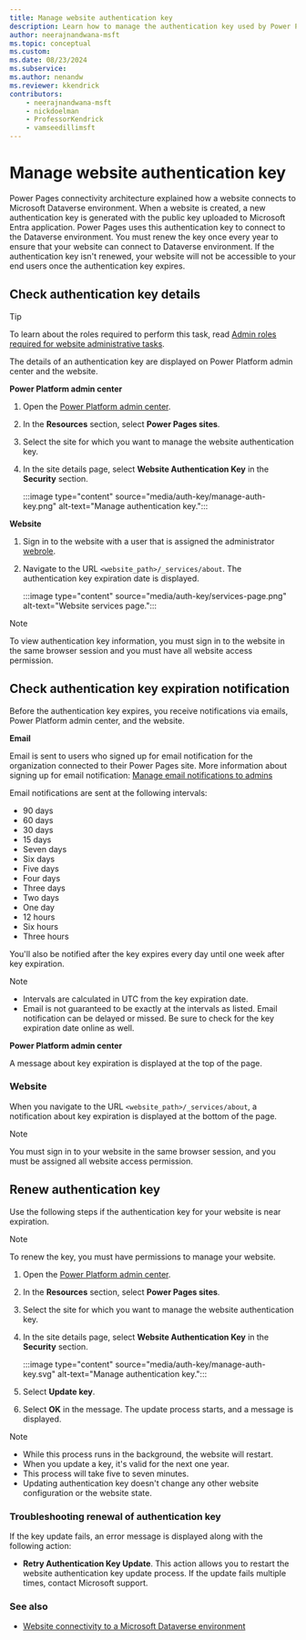 ```yaml
---
title: Manage website authentication key
description: Learn how to manage the authentication key used by Power Pages.
author: neerajnandwana-msft
ms.topic: conceptual
ms.custom: 
ms.date: 08/23/2024
ms.subservice: 
ms.author: nenandw
ms.reviewer: kkendrick
contributors:
    - neerajnandwana-msft
    - nickdoelman
    - ProfessorKendrick
    - vamseedillimsft
---
```


# Manage website authentication key

Power Pages connectivity architecture explained how a website connects to Microsoft Dataverse environment. When a website is created, a new authentication key is generated with the public key uploaded to Microsoft Entra application. Power Pages uses this authentication key to connect to the Dataverse environment. You must renew the key once every year to ensure that your website can connect to Dataverse environment. If the authentication key isn't renewed, your website will not be accessible to your end users once the authentication key expires. 

## Check authentication key details

> [!TIP]
> To learn about the roles required to perform this task, read [Admin roles required for website administrative tasks](/power-apps/maker/portals/admin/portal-admin-roles).

The details of an authentication key are displayed on Power Platform admin center and the website.

**Power Platform admin center**

1. Open the [Power Platform admin center](https://aka.ms/ppac).

1. In the **Resources** section, select **Power Pages sites**.

1. Select the site for which you want to manage the website authentication key.

1. In the site details page, select **Website Authentication Key** in the **Security** section.

    :::image type="content" source="media/auth-key/manage-auth-key.png" alt-text="Manage authentication key.":::

**Website**

1. Sign in to the website with a user that is assigned the administrator [webrole](../security/create-web-roles.md).

1. Navigate to the URL `<website_path>/_services/about`. The authentication key expiration date is displayed. 

    :::image type="content" source="media/auth-key/services-page.png" alt-text="Website services page.":::

> [!NOTE]
> To view authentication key information, you must sign in to the website in the same browser session and you must have all website access permission.

## Check authentication key expiration notification

Before the authentication key expires, you receive notifications via emails, Power Platform admin center, and the website.

**Email**

Email is sent to users who signed up for email notification for the organization connected to their Power Pages site. More information about signing up for email notification: [Manage email notifications to admins](/power-platform/admin/manage-email-notifications)

Email notifications are sent at the following intervals:

- 90 days
- 60 days
- 30 days
- 15 days
- Seven days
- Six days
- Five days
- Four days
- Three days
- Two days
- One day
- 12 hours
- Six hours
- Three hours

You'll also be notified after the key expires every day until one week after key expiration.

> [!NOTE]
> - Intervals are calculated in UTC from the key expiration date.
> - Email is not guaranteed to be exactly at the intervals as listed. Email notification can be delayed or missed. Be sure to check for the key expiration date online as well.

**Power Platform admin center**

A message about key expiration is displayed at the top of the page.

### Website

When you navigate to the URL `<website_path>/_services/about`, a notification about key expiration is displayed at the bottom of the page.

> [!NOTE]
> You must sign in to your website in the same browser session, and you must be assigned all website access permission.

## Renew authentication key

Use the following steps if the authentication key for your website is near expiration.

> [!NOTE]
> To renew the key, you must have permissions to manage your website.

1. Open the [Power Platform admin center](https://aka.ms/ppac).

1. In the **Resources** section, select **Power Pages sites**.

1. Select the site for which you want to manage the website authentication key.

1. In the site details page, select **Website Authentication Key** in the **Security** section.

    :::image type="content" source="media/auth-key/manage-auth-key.svg" alt-text="Manage authentication key.":::

1. Select **Update key**.

1. Select **OK** in the message. The update process starts, and a message is displayed.

> [!NOTE]
> - While this process runs in the background, the website will restart.
> - When you update a key, it's valid for the next one year.
> - This process will take five to seven minutes.
> - Updating authentication key doesn't change any other website configuration or the website state.

### Troubleshooting renewal of authentication key

If the key update fails, an error message is displayed along with the following action:

- **Retry Authentication Key Update**. This action allows you to restart the website authentication key update process. If the update fails multiple times, contact Microsoft support.

### See also

- [Website connectivity to a Microsoft Dataverse environment](/power-apps/maker/portals/admin/connectivity)
